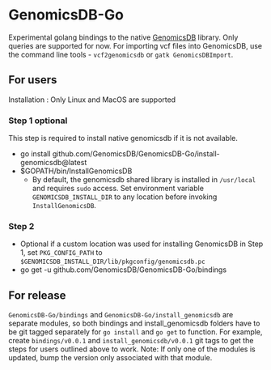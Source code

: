 # GenomicsDB-Go
Experimental golang bindings to the native [GenomicsDB](https://github.com/GenomicsDB/GenomicsDB) library. Only queries are supported for now. For importing vcf files into GenomicsDB, use the command line tools - `vcf2genomicsdb` or `gatk GenomicsDBImport`.

## For users
Installation : Only Linux and MacOS are supported
### Step 1 optional
This step is required to install native genomicsdb if it is not available. 
- go install github.com/GenomicsDB/GenomicsDB-Go/install-genomicsdb@latest
- $GOPATH/bin/InstallGenomicsDB
  - By default, the genomicsdb shared library is installed in `/usr/local` and requires `sudo` access. Set environment variable `GENOMICSDB_INSTALL_DIR` to any  location before invoking `InstallGenomicsDB`.
### Step 2
- Optional if a custom location was used for installing GenomicsDB in Step 1, set `PKG_CONFIG_PATH` to `$GENOMICSDB_INSTALL_DIR/lib/pkgconfig/genomicsdb.pc`
- go get -u github.com/GenomicsDB/GenomicsDB-Go/bindings

## For release
`GenomicsDB-Go/bindings` and `GenomicsDB-Go/install_genomicsdb` are separate modules, so both bindings and install_genomicsdb folders have to be git tagged separately for `go install` and `go get` to function. For example, create `bindings/v0.0.1` and `install_genomicsdb/v0.0.1` git tags to get the steps for users outlined above to work. Note: If only one of the modules is updated, bump the version only associated with that module.

